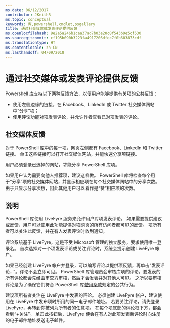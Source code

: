 ```yaml
---
ms.date: 06/12/2017
contributor: JKeithB
ms.topic: conceptual
keywords: 库,powershell,cmdlet,psgallery
title: 通过社交媒体或发表评论提供反馈
ms.openlocfilehash: 9e2a5a246b1caa37ad7b03e20c8f543b9e5cf530
ms.sourcegitcommit: cf195b090b3223fa4917206dfec7f0b603873cdf
ms.translationtype: HT
ms.contentlocale: zh-CN
ms.lasthandoff: 04/09/2018
---
```

# <a name="providing-feedback-via-social-media-or-comments"></a>通过社交媒体或发表评论提供反馈

Powershell 库支持以下两种反馈方法，以便用户能够提供有关项的公共反馈：

* 使用左侧边缘的链接，在 Facebook、LinkedIn 或 Twitter 社交媒体网站中“分享”项；
* 使用评论功能对项发表评论，并允许作者查看已对项发表的评论。

## <a name="social-media-feedback"></a>社交媒体反馈
对于 PowerShell 库中的每一项，网页左侧都有 Facebook、LinkedIn 和 Twitter 链接。
单击这些链接可以打开社交媒体网站，并能快速分享项链接。

用户必须登录已选择的网站，才能分享 PowerShell 库项。

如果用户认为需要向他人推荐项，建议这样做。
PowerShell 库将检查每个用于“分享”项的社交媒体网站，并显示相应项在每个社交媒体网站中的分享次数。
由于只显示分享次数，因此其他用户可以看作是“赞”相应项的次数。


## <a name="comments"></a>说明
PowerShell 库使用 LiveFyre 服务来允许用户对项发表评论。
如果需要提供建议或反馈，用户可以使用此功能提供对项网页的所有访问者都可见的反馈。
项所有者可以关注此反馈，并在有人发表评论时收到通知。

评论系统基于 LiveFyre，这是不受 Microsoft 管理的独立服务，要求使用唯一登录名。
首次选择对一个项发表评论或关注评论时，系统会提示创建 LiveFyre 帐户。

如果已经创建 LiveFyre 帐户并登录，可以编写评论以提供项反馈，再单击“发表评论...”。评论不会立即可见。
PowerShell 库管理员会审核库项的评论，要发表的所有评论都会先经由审查方审核，然后才会发表并对其他人可见。
之所以要审核评论是为了确保它们符合 PowerShell 库[使用条款](https://www.powershellgallery.com/policies/Terms)规定的公共行为。

建议项所有者关注在 LiveFyre 中发表的评论。
必须创建 LiveFyre 帐户，建议使用在 LiveFyre 中发布项时所用的同一电子邮件地址。
若要关注评论，请先登录 LiveFyre，再转到你被列为所有者的任意项。
在每个项底部的评论框下方，都会看到“+关注”。
单击此按钮后，LiveFyre 便会在有人对此项发表新评论时向注册的电子邮件地址发送电子邮件。
